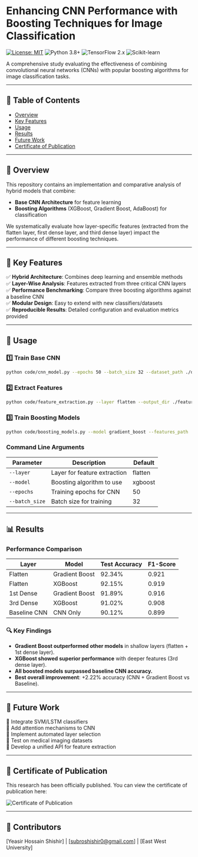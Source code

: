 # Enhancing CNN Performance with Boosting Techniques for Image Classification

[![License: MIT](https://img.shields.io/badge/License-MIT-yellow.svg)](https://opensource.org/licenses/MIT)
![Python 3.8+](https://img.shields.io/badge/Python-3.8%2B-blue.svg)
![TensorFlow 2.x](https://img.shields.io/badge/TensorFlow-2.x-orange.svg)
![Scikit-learn](https://img.shields.io/badge/Scikit--learn-1.2+-blue.svg)

A comprehensive study evaluating the effectiveness of combining convolutional neural networks (CNNs) with popular boosting algorithms for image classification tasks.

---

## 📌 Table of Contents
- [Overview](#overview)
- [Key Features](#key-features)
- [Usage](#usage)
- [Results](#results)
- [Future Work](#future-work)
- [Certificate of Publication](#certificate-of-publication)

---

## 🌟 Overview
This repository contains an implementation and comparative analysis of hybrid models that combine:
- **Base CNN Architecture** for feature learning
- **Boosting Algorithms** (XGBoost, Gradient Boost, AdaBoost) for classification

We systematically evaluate how layer-specific features (extracted from the flatten layer, first dense layer, and third dense layer) impact the performance of different boosting techniques.

---

## 🔑 Key Features
✅ **Hybrid Architecture**: Combines deep learning and ensemble methods  
✅ **Layer-Wise Analysis**: Features extracted from three critical CNN layers  
✅ **Performance Benchmarking**: Compare three boosting algorithms against a baseline CNN  
✅ **Modular Design**: Easy to extend with new classifiers/datasets  
✅ **Reproducible Results**: Detailed configuration and evaluation metrics provided  

---

## 🚀 Usage

### 1️⃣ Train Base CNN
```bash
python code/cnn_model.py --epochs 50 --batch_size 32 --dataset_path ./datasets/cifar10
```

### 2️⃣ Extract Features
```bash
python code/feature_extraction.py --layer flatten --output_dir ./features
```

### 3️⃣ Train Boosting Models
```bash
python code/boosting_models.py --model gradient_boost --features_path ./features/flatten_features.npy
```

### Command Line Arguments
| Parameter      | Description                         | Default |
|---------------|------------------------------------- |---------|
| `--layer`     | Layer for feature extraction         | flatten |
| `--model`     | Boosting algorithm to use            | xgboost |
| `--epochs`    | Training epochs for CNN              | 50      |
| `--batch_size`| Batch size for training              | 32      |

---

## 📊 Results

### Performance Comparison
| Layer       | Model            | Test Accuracy | F1-Score |
|------------|-----------------|--------------|----------|
| Flatten    | Gradient Boost  | 92.34%       | 0.921    |
| Flatten    | XGBoost         | 92.15%       | 0.919    |
| 1st Dense  | Gradient Boost  | 91.89%       | 0.916    |
| 3rd Dense  | XGBoost         | 91.02%       | 0.908    |
| Baseline CNN | CNN Only      | 90.12%       | 0.899    |

### 🔍 Key Findings
- **Gradient Boost outperformed other models** in shallow layers (flatten + 1st dense layer).
- **XGBoost showed superior performance** with deeper features (3rd dense layer).
- **All boosted models surpassed baseline CNN accuracy.**
- **Best overall improvement**: +2.22% accuracy (CNN + Gradient Boost vs Baseline).

---

## 🔮 Future Work
🔹 Integrate SVM/LSTM classifiers  
🔹 Add attention mechanisms to CNN  
🔹 Implement automated layer selection  
🔹 Test on medical imaging datasets  
🔹 Develop a unified API for feature extraction  

---

## 📜 Certificate of Publication
This research has been officially published. You can view the certificate of publication here:

![Certificate of Publication]((https://ibb.co.com/GvyZkFRW))

---


## 👥 Contributors
[Yeasir Hossain Shishir] | [subroshishir0@gmail.com] | [East West University]

